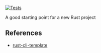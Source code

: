 [![Tests](https://github.com/tiagodavi/github-actions-rust-example/actions/workflows/tests.yml/badge.svg)](https://github.com/tiagodavi/github-actions-rust-example/actions/workflows/tests.yml)

A good starting point for a new Rust project

## References

* [rust-cli-template](https://github.com/kbknapp/rust-cli-template)
